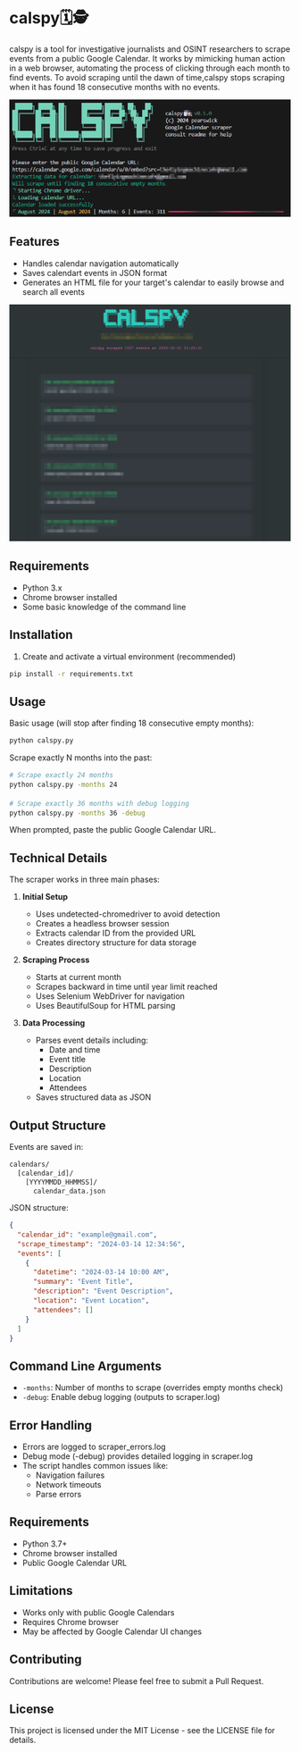 # calspy🗓️🕵️

calspy is a tool for investigative journalists and OSINT researchers to scrape events from a public Google Calendar. It works by mimicking human action in a web browser, automating the process of clicking through each month to find events. To avoid scraping until the dawn of time,calspy stops scraping when it has found 18 consecutive months with no events.

![calspy screenshot](screenshots/calspy_screenshot.png)

## Features

- Handles calendar navigation automatically
- Saves calendart events in JSON format
- Generates an HTML file for your target's calendar to easily browse and search all events

![calspy results page](screenshots/calspy_results.png)

## Requirements

- Python 3.x
- Chrome browser installed
- Some basic knowledge of the command line

## Installation

1. Create and activate a virtual environment (recommended)

```bash
pip install -r requirements.txt
```

## Usage

Basic usage (will stop after finding 18 consecutive empty months):
```bash
python calspy.py
```

Scrape exactly N months into the past:
```bash
# Scrape exactly 24 months
python calspy.py -months 24

# Scrape exactly 36 months with debug logging
python calspy.py -months 36 -debug
```

When prompted, paste the public Google Calendar URL.

## Technical Details

The scraper works in three main phases:

1. **Initial Setup**
   - Uses undetected-chromedriver to avoid detection
   - Creates a headless browser session
   - Extracts calendar ID from the provided URL
   - Creates directory structure for data storage

2. **Scraping Process**
   - Starts at current month
   - Scrapes backward in time until year limit reached
   - Uses Selenium WebDriver for navigation
   - Uses BeautifulSoup for HTML parsing

3. **Data Processing**
   - Parses event details including:
     - Date and time
     - Event title
     - Description
     - Location
     - Attendees
   - Saves structured data as JSON

## Output Structure

Events are saved in:
```
calendars/
  [calendar_id]/
    [YYYYMMDD_HHMMSS]/
      calendar_data.json
```

JSON structure:
```json
{
  "calendar_id": "example@gmail.com",
  "scrape_timestamp": "2024-03-14 12:34:56",
  "events": [
    {
      "datetime": "2024-03-14 10:00 AM",
      "summary": "Event Title",
      "description": "Event Description",
      "location": "Event Location",
      "attendees": []
    }
  ]
}
```


## Command Line Arguments

- `-months`: Number of months to scrape (overrides empty months check)
- `-debug`: Enable debug logging (outputs to scraper.log)


## Error Handling

- Errors are logged to scraper_errors.log
- Debug mode (-debug) provides detailed logging in scraper.log
- The script handles common issues like:
  - Navigation failures
  - Network timeouts
  - Parse errors

## Requirements

- Python 3.7+
- Chrome browser installed
- Public Google Calendar URL

## Limitations

- Works only with public Google Calendars
- Requires Chrome browser
- May be affected by Google Calendar UI changes

## Contributing

Contributions are welcome! Please feel free to submit a Pull Request.

## License

This project is licensed under the MIT License - see the LICENSE file for details.

